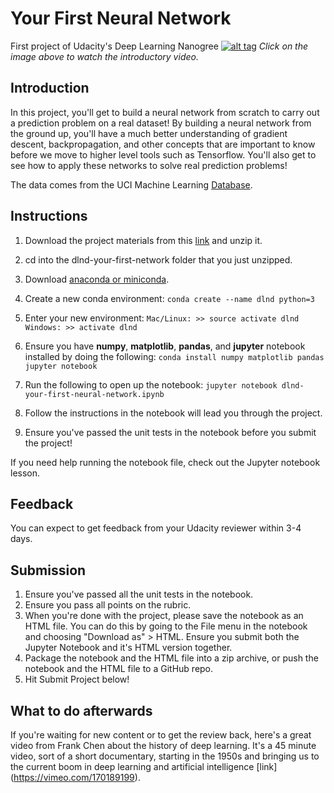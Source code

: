 # Your First Neural Network
First project of Udacity's Deep Learning Nanogree
[![alt tag](https://d17h27t6h515a5.cloudfront.net/topher/2017/January/588bccf2_project-page-dark-overlay/project-page-dark-overlay.jpg)](https://www.youtube.com/watch?time_continue=8&v=dOwEDeJp8yw)
*Click on the image above to watch the introductory video.*

## Introduction
In this project, you'll get to build a neural network from scratch to carry out a prediction problem on a real dataset! By building a neural network from the ground up, you'll have a much better understanding of gradient descent, backpropagation, and other concepts that are important to know before we move to higher level tools such as Tensorflow. You'll also get to see how to apply these networks to solve real prediction problems!

The data comes from the UCI Machine Learning [Database](https://archive.ics.uci.edu/ml/datasets/Bike+Sharing+Dataset).

## Instructions
  1. Download the project materials from this [link](https://d17h27t6h515a5.cloudfront.net/topher/2017/January/588d28a7_dlnd-your-first-network/dlnd-your-first-network.zip) and unzip it.
  2. cd into the dlnd-your-first-network folder that you just unzipped.
  3. Download [anaconda or miniconda](https://www.continuum.io/downloads).
  4. Create a new conda environment:
    ```
    conda create --name dlnd python=3
    ```
  5. Enter your new environment:
    ```
    Mac/Linux: >> source activate dlnd
    ```
    ```
    Windows: >> activate dlnd
    ```
  
  6. Ensure you have **numpy**, **matplotlib**, **pandas**, and **jupyter** notebook installed by doing the following:
    ```
    conda install numpy matplotlib pandas jupyter notebook
    ```
  7. Run the following to open up the notebook:
    ```
    jupyter notebook dlnd-your-first-neural-network.ipynb
    ```
  8. Follow the instructions in the notebook will lead you through the project.
  9. Ensure you've passed the unit tests in the notebook before you submit the project!
  
  If you need help running the notebook file, check out the Jupyter notebook lesson.
  
## Feedback
You can expect to get feedback from your Udacity reviewer within 3-4 days.
  
## Submission
1. Ensure you've passed all the unit tests in the notebook.
2. Ensure you pass all points on the rubric.
3. When you're done with the project, please save the notebook as an HTML file. You can do this by going to the File menu in     the notebook and choosing "Download as" > HTML. Ensure you submit both the Jupyter Notebook and it's HTML version together.
4. Package the notebook and the HTML file into a zip archive, or push the notebook and the HTML file to a GitHub repo.
5. Hit Submit Project below!
    
## What to do afterwards
If you're waiting for new content or to get the review back, here's a great video from Frank Chen about the history of deep learning. It's a 45 minute video, sort of a short documentary, starting in the 1950s and bringing us to the current boom in deep learning and artificial intelligence [link] (https://vimeo.com/170189199).

